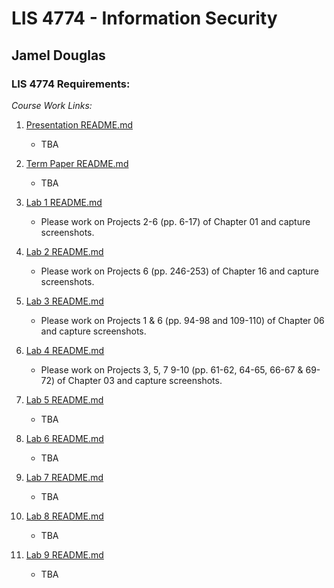 # LIS 4774 - Information Security
## Jamel Douglas

### LIS 4774 Requirements:

*Course Work Links:*

1. [Presentation README.md](Presentation/README.md "My Presentation README.md file")
    - TBA

2. [Term Paper README.md](Term/README.md "My Term Paper README.md file")
    - TBA

3. [Lab 1 README.md](L1/README.md "My Lab 1 README.md file")
    - Please work on Projects 2-6 (pp. 6-17) of Chapter 01 and capture screenshots.

4. [Lab 2 README.md](L2/README.md "My Lab 2 README.md file")
    - Please work on Projects 6 (pp. 246-253) of Chapter 16 and capture screenshots.

5. [Lab 3 README.md](L3/README.md "My Lab 3 README.md file")
    - Please work on Projects 1 & 6 (pp. 94-98 and 109-110) of Chapter 06 and capture screenshots.

6. [Lab 4 README.md](L4/README.md "My Lab 4 README.md file")
    - Please work on Projects 3, 5, 7 9-10 (pp. 61-62, 64-65, 66-67 & 69-72) of Chapter 03 and capture screenshots. 

7. [Lab 5 README.md](L5/README.md "My Lab 5 README.md file")
    - TBA

8. [Lab 6 README.md](L6/README.md "My Lab 6 README.md file")
    - TBA

9. [Lab 7 README.md](L7/README.md "My Lab 7 README.md file")
    - TBA

10. [Lab 8 README.md](L8/README.md "My Lab 8 README.md file")
    - TBA

11. [Lab 9 README.md](L9/README.md "My Lab 9 README.md file")
    - TBA